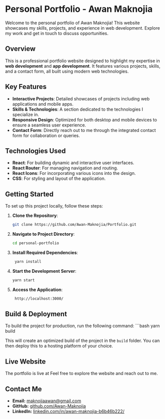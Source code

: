 # Personal Portfolio - Awan Maknojia

Welcome to the personal portfolio of Awan Maknojia! This website showcases my skills, projects, and experience in web development. Explore my work and get in touch to discuss opportunities.

## Overview

This is a professional portfolio website designed to highlight my expertise in **web development** and **app development**. It features various projects, skills, and a contact form, all built using modern web technologies.

## Key Features

- **Interactive Projects**: Detailed showcases of projects including web applications and mobile apps.
- **Skills & Technologies**: A section dedicated to the technologies I specialize in.
- **Responsive Design**: Optimized for both desktop and mobile devices to ensure a seamless user experience.
- **Contact Form**: Directly reach out to me through the integrated contact form for collaboration or queries.

## Technologies Used

- **React**: For building dynamic and interactive user interfaces.
- **React Router**: For managing navigation and routing.
- **React Icons**: For incorporating various icons into the design.
- **CSS**: For styling and layout of the application.

## Getting Started

To set up this project locally, follow these steps:

1. **Clone the Repository**:
   ```bash
   git clone https://github.com/Awan-Maknojia/Portfolio.git

2. **Navigate to Project Directory**:
   ```bash
   cd personal-portfolio

3. **Install Required Dependencies**:
   ```bash
    yarn install

4. **Start the Development Server**:
   ```bash
   yarn start

5. **Access the Application**:
   ```bash
    http://localhost:3000/

## Build & Deployment

To build the project for production, run the following command:
    ```bash
    yarn build

This will create an optimized build of the project in the `build` folder. You can then deploy this to a hosting platform of your choice.

## Live Website

The portfolio is live at Feel free to explore the website and reach out to me.

## Contact Me

- **Email:** [maknojiaawan@gmail.com](mailto:maknojiaawan@gmail.com)
- **GitHub:** [github.com/Awan-Maknojia](https://github.com/Awan-Maknojia)
- **LinkedIn:** [linkedin.com/in/awan-maknojia-b6b46b222/](https://www.linkedin.com/in/awan-maknojia-b6b46b222/)
